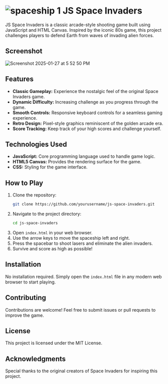 # ![spaceship 1](https://github.com/user-attachments/assets/8ea924ef-ba12-4e7d-8be1-6eccf38dcd20) JS Space Invaders

JS Space Invaders is a classic arcade-style shooting game built using JavaScript and HTML Canvas. Inspired by the iconic 80s game, this project challenges players to defend Earth from waves of invading alien forces.

## Screenshot
![Screenshot 2025-01-27 at 5 52 50 PM](https://github.com/user-attachments/assets/d099b4cb-1c41-48b0-85a2-a691108e0830)

## Features
- **Classic Gameplay:** Experience the nostalgic feel of the original Space Invaders game.
- **Dynamic Difficulty:** Increasing challenge as you progress through the game.
- **Smooth Controls:** Responsive keyboard controls for a seamless gaming experience.
- **Retro Design:** Pixel-style graphics reminiscent of the golden arcade era.
- **Score Tracking:** Keep track of your high scores and challenge yourself.

## Technologies Used
- **JavaScript:** Core programming language used to handle game logic.
- **HTML5 Canvas:** Provides the rendering surface for the game.
- **CSS:** Styling for the game interface.

## How to Play
1. Clone the repository:
   ```bash
   git clone https://github.com/yourusername/js-space-invaders.git
   ```
2. Navigate to the project directory:
   ```bash
   cd js-space-invaders
   ```
3. Open `index.html` in your web browser.
4. Use the arrow keys to move the spaceship left and right.
5. Press the spacebar to shoot lasers and eliminate the alien invaders.
6. Survive and score as high as possible!

## Installation
No installation required. Simply open the `index.html` file in any modern web browser to start playing.

## Contributing
Contributions are welcome! Feel free to submit issues or pull requests to improve the game.

## License
This project is licensed under the MIT License.

## Acknowledgments
Special thanks to the original creators of Space Invaders for inspiring this project.
